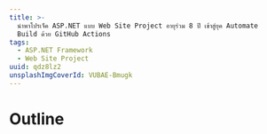 ```yaml
---
title: >-
  นำพาโปรเจ็ค ASP.NET แบบ Web Site Project อายุร่วม 8 ปี เข้าสู่ยุค Automate
  Build ด้วย GitHub Actions
tags:
  - ASP.NET Framework
  - Web Site Project
uuid: qdz8lz2
unsplashImgCoverId: VUBAE-Bmugk
---
```


# Outline
